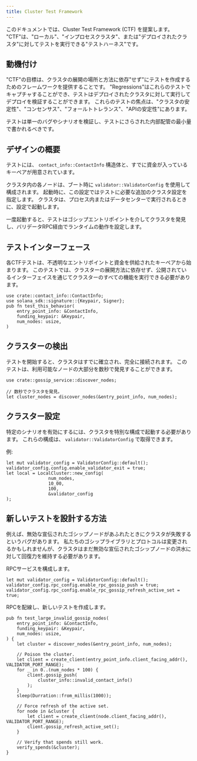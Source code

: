 ```yaml
---
title: Cluster Test Framework
---
```


このドキュメントでは、Cluster Test Framework \(CTF\) を提案します。 "CTF"は、"ローカル"、"インプロセスクラスタ"、または"デプロイされたクラスタ"に対してテストを実行できる"テストハーネス"です。

## 動機付け

"CTF"の目標は、クラスタの展開の場所と方法に依存"せず"にテストを作成するためのフレームワークを提供することです。 "Regressions"はこれらのテストでキャプチャすることができ、テストはデプロイされたクラスタに対して実行してデプロイを検証することができます。 これらのテストの焦点は、"クラスタの安定性"、"コンセンサス"、"フォールトトレランス"、"APIの安定性"にあります。

テストは単一のバグやシナリオを検証し、テストにさらされた内部配管の最小量で書かれるべきです。

## デザインの概要

テストには、 `contact_info::ContactInfo` 構造体と、すでに資金が入っているキーペアが用意されています。

クラスタ内の各ノードは、ブート時に `validator::ValidatorConfig` を使用して構成されます。 起動時に、この設定ではテストに必要な追加のクラスタ設定を指定します。 クラスタは、プロセス内またはデータセンターで実行されるときに、設定で起動します。

一度起動すると、テストはゴシップエントリポイントを介してクラスタを発見し、バリデータRPC経由でランタイムの動作を設定します。

## テストインターフェース

各CTFテストは、不透明なエントリポイントと資金を供給されたキーペアから始まります。 このテストでは、クラスターの展開方法に依存せず、公開されているインターフェイスを通じてクラスターのすべての機能を実行できる必要があります。

```text
use crate::contact_info::ContactInfo;
use solana_sdk::signature::{Keypair, Signer};
pub fn test_this_behavior(
    entry_point_info: &ContactInfo,
    funding_keypair: &Keypair,
    num_nodes: usize,
)
```

## クラスターの検出

テストを開始すると、クラスタはすでに確立され、完全に接続されます。 このテストは、利用可能なノードの大部分を数秒で発見することができます。

```text
use crate::gossip_service::discover_nodes;

// 数秒でクラスタを発見。
let cluster_nodes = discover_nodes(&entry_point_info, num_nodes);
```

## クラスター設定

特定のシナリオを有効にするには、クラスタを特別な構成で起動する必要があります。 これらの構成は、 `validator::ValidatorConfig` で取得できます。

例:

```text
let mut validator_config = ValidatorConfig::default();
validator_config.config.enable_validator_exit = true;
let local = LocalCluster::new_config(
                num_nodes,
                10_00,
                100,
                &validator_config
);
```

## 新しいテストを設計する方法

例えば、無効な宣伝されたゴシップノードがあふれたときにクラスタが失敗するというバグがあります。 私たちのゴシップライブラリとプロトコルは変更されるかもしれませんが、クラスタはまだ無効な宣伝されたゴシップノードの洪水に対して回復力を維持する必要があります。

RPCサービスを構成します。

```text
let mut validator_config = ValidatorConfig::default();
validator_config.rpc_config.enable_rpc_gossip_push = true;
validator_config.rpc_config.enable_rpc_gossip_refresh_active_set = true;
```

RPCを配線し、新しいテストを作成します。

```text
pub fn test_large_invalid_gossip_nodes(
    entry_point_info: &ContactInfo,
    funding_keypair: &Keypair,
    num_nodes: usize,
) {
    let cluster = discover_nodes(&entry_point_info, num_nodes);

    // Poison the cluster.
    let client = create_client(entry_point_info.client_facing_addr(), VALIDATOR_PORT_RANGE);
    for _ in 0..(num_nodes * 100) {
        client.gossip_push(
            cluster_info::invalid_contact_info()
        );
    }
    sleep(Durration::from_millis(1000));

    // Force refresh of the active set.
    for node in &cluster {
        let client = create_client(node.client_facing_addr(), VALIDATOR_PORT_RANGE);
        client.gossip_refresh_active_set();
    }

    // Verify that spends still work.
    verify_spends(&cluster);
}
```
